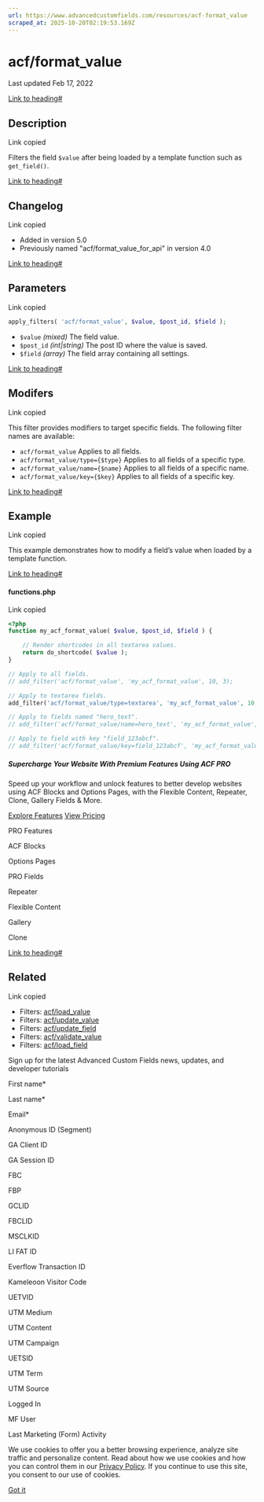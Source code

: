 ```yaml
---
url: https://www.advancedcustomfields.com/resources/acf-format_value
scraped_at: 2025-10-20T02:19:53.169Z
---
```


# acf/format\_value

Last updated Feb 17, 2022

[Link to heading#](https://www.advancedcustomfields.com/resources/acf-format_value/#description)

## Description

Link copied

Filters the field `$value` after being loaded by a template function such as `get_field()`.

[Link to heading#](https://www.advancedcustomfields.com/resources/acf-format_value/#changelog)

## Changelog

Link copied

- Added in version 5.0
- Previously named "acf/format\_value\_for\_api" in version 4.0

[Link to heading#](https://www.advancedcustomfields.com/resources/acf-format_value/#parameters)

## Parameters

Link copied

```php
apply_filters( 'acf/format_value', $value, $post_id, $field );
```

- `$value` _(mixed)_ The field value.
- `$post_id` _(int\|string)_ The post ID where the value is saved.
- `$field` _(array)_ The field array containing all settings.

[Link to heading#](https://www.advancedcustomfields.com/resources/acf-format_value/#modifers)

## Modifers

Link copied

This filter provides modifiers to target specific fields. The following filter names are available:

- `acf/format_value` Applies to all fields.
- `acf/format_value/type={$type}` Applies to all fields of a specific type.
- `acf/format_value/name={$name}` Applies to all fields of a specific name.
- `acf/format_value/key={$key}` Applies to all fields of a specific key.

[Link to heading#](https://www.advancedcustomfields.com/resources/acf-format_value/#example)

## Example

Link copied

This example demonstrates how to modify a field’s value when loaded by a template function.

[Link to heading#](https://www.advancedcustomfields.com/resources/acf-format_value/#functionsphp)

#### functions.php

Link copied

```php
<?php
function my_acf_format_value( $value, $post_id, $field ) {

    // Render shortcodes in all textarea values.
    return do_shortcode( $value );
}

// Apply to all fields.
// add_filter('acf/format_value', 'my_acf_format_value', 10, 3);

// Apply to textarea fields.
add_filter('acf/format_value/type=textarea', 'my_acf_format_value', 10, 3);

// Apply to fields named "hero_text".
// add_filter('acf/format_value/name=hero_text', 'my_acf_format_value', 10, 3);

// Apply to field with key "field_123abcf".
// add_filter('acf/format_value/key=field_123abcf', 'my_acf_format_value', 10, 3);
```

##### Supercharge Your Website With Premium Features Using ACF PRO

Speed up your workflow and unlock features to better develop websites using ACF Blocks and Options Pages, with the Flexible Content, Repeater,
Clone, Gallery Fields & More.


[Explore Features](https://www.advancedcustomfields.com/pro/) [View Pricing](https://www.advancedcustomfields.com/pro/#pricing-table/)

PRO Features

ACF Blocks

Options Pages

PRO Fields

Repeater

Flexible Content

Gallery

Clone

[Link to heading#](https://www.advancedcustomfields.com/resources/acf-format_value/#related)

## Related

Link copied

- Filters: [acf/load\_value](https://www.advancedcustomfields.com/resources/acf-load_value/)
- Filters: [acf/update\_value](https://www.advancedcustomfields.com/resources/acf-update_value/)
- Filters: [acf/update\_field](https://www.advancedcustomfields.com/resources/acf-update_field/)
- Filters: [acf/validate\_value](https://www.advancedcustomfields.com/resources/acf-validate_value/)
- Filters: [acf/load\_field](https://www.advancedcustomfields.com/resources/acf-load_field/)

Sign up for the latest Advanced Custom Fields news, updates, and developer tutorials

First name\*

Last name\*

Email\*

Anonymous ID (Segment)

GA Client ID

GA Session ID

FBC

FBP

GCLID

FBCLID

MSCLKID

LI FAT ID

Everflow Transaction ID

Kameleoon Visitor Code

UETVID

UTM Medium

UTM Content

UTM Campaign

UETSID

UTM Term

UTM Source

Logged In

MF User

Last Marketing (Form) Activity

We use cookies to offer you a better browsing experience, analyze site traffic and personalize content. Read about how we use cookies and how you can control them in our [Privacy Policy](https://wpengine.com/legal/privacy/). If you continue to use this site, you consent to our use of cookies.

[Got it](https://www.advancedcustomfields.com/resources/acf-format_value/#)
